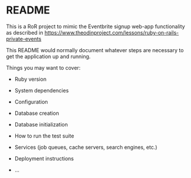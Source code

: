 # README

This is a RoR project to mimic the Eventbrite signup web-app functionality as described in https://www.theodinproject.com/lessons/ruby-on-rails-private-events

This README would normally document whatever steps are necessary to get the
application up and running.

Things you may want to cover:

* Ruby version

* System dependencies

* Configuration

* Database creation

* Database initialization

* How to run the test suite

* Services (job queues, cache servers, search engines, etc.)

* Deployment instructions

* ...
